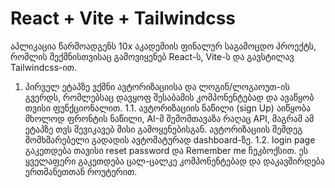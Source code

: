 # React + Vite + Tailwindcss

აპლიკაცია წარმოადგენს 10x აკადემიის ფინალურ საგამოცდო პროექტს, რომლის შექმნისთვისაც გამოვიყენებ React-ს, Vite-ს და გავსტილავ Tailwindcss-ით.

1. პირველ ეტაპზე ვქმნი ავტორიზაციისა და ლოგინ/ლოგაოუთ-ის გვერდს, რომლებსაც დავყოფ შესაბამის კომპონენტებად და ავაწყობ თვისი ფუნქციონალით.
1.1. ავტორიზაციის ნაწილი (sign Up) აიწყობა მხოლოდ ფრონტის ნაწილი, AI-მ შემომთავაზა რაღაც API, მაგრამ ამ ეტაპზე თვს შევიკავებ მისი გამოყენებისგან. 
ავტორიზაციის შემდეგ მომხმარებელი გადადის ავტომატურად dashboard-ზე.
1.2. login page გაკეთდება თავისი reset password და Remember me ჩეკბოქსით.
ეს ყველაფერი გაკეთდება ცალ-ცალკე კომპონენტებად და დაკავშირდება ერთმანეთთან როუტერით.



